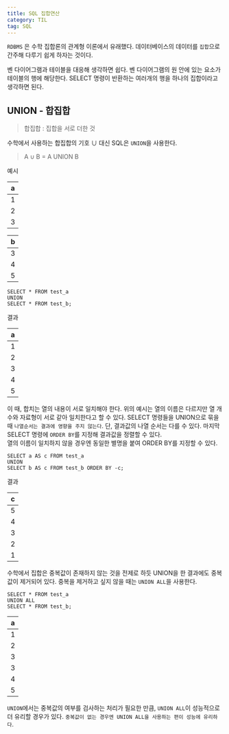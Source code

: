 ```yaml
---
title: SQL 집합연산
category: TIL
tag: SQL
---
```


`RDBMS` 은 수학 집합론의 관계형 이론에서 유래했다. 데이터베이스의 데이터를 `집합`으로 간주해 다루기 쉽게 하자는 것이다. 


벤 다이어그램과 테이블을 대응해 생각하면 쉽다. 벤 다이어그램의 원 안에 있는 요소가 테이블의 행에 해당한다. SELECT 명령이 반환하는 여러개의 행을 하나의 집합이라고 생각하면 된다.

## UNION - 합집합

>합집합 : 집합을 서로 더한 것

수학에서 사용하는 합집합의 기호 ∪ 대신 SQL은 `UNION`을 사용한다.

> A ∪ B = A UNION B

<p>예시</p>

|a|
|:-:|
|1|
|2|
|3|

|b|
|:-:|
|3|
|4|
|5|

```
SELECT * FROM test_a
UNION
SELECT * FROM test_b;
```
<p>결과</p>

|a|
|:-:|
|1|
|2|
|3|
|4|
|5|

이 때, 합치는 열의 내용이 서로 일치해야 한다. 위의 예시는 열의 이름은 다르지만 열 개수와 자료형이 서로 같아 일치한다고 할 수 있다. SELECT 명령들을 UNION으로 묶을 때 `나열순서는 결과에 영향을 주지 않는다`. 단, 결과값의 나열 순서는 다를 수 있다. 마지막 SELECT 명령에 `ORDER BY`를 지정해 결과값을 정렬할 수 있다.
<br>
열의 이름이 일치하지 않을 경우엔 동일한 별명을 붙여 ORDER BY를 지정할 수 있다.

```
SELECT a AS c FROM test_a
UNION
SELECT b AS c FROM test_b ORDER BY -c;
```

<p>결과</p>

|c|
|:-:|
|5|
|4|
|3|
|2|
|1|

수학에서 집합은 중복값이 존재하지 않는 것을 전제로 하듯 UNION을 한 결과에도 중복값이 제거되어 있다. 중복을 제거하고 싶지 않을 때는 `UNION ALL`을 사용한다.

```
SELECT * FROM test_a
UNION ALL
SELECT * FROM test_b;
```

|a|
|:-:|
|1|
|2|
|3|
|3|
|4|
|5|

`UNION`에서는 중복값의 여부를 검사하는 처리가 필요한 만큼, `UNION ALL`이 성능적으로 더 유리할 경우가 있다. `중복값이 없는 경우엔 UNION ALL을 사용하는 편이 성능에 유리하다`.

